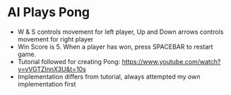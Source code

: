 # AI Plays Pong
- W & S controls movement for left player, Up and Down arrows controls movement for right player
- Win Score is 5. When a player has won, press SPACEBAR to restart game.
- Tutorial followed for creating Pong: https://www.youtube.com/watch?v=vVGTZlnnX3U&t=10s
- Implementation differs from tutorial, always attempted my own implementation first